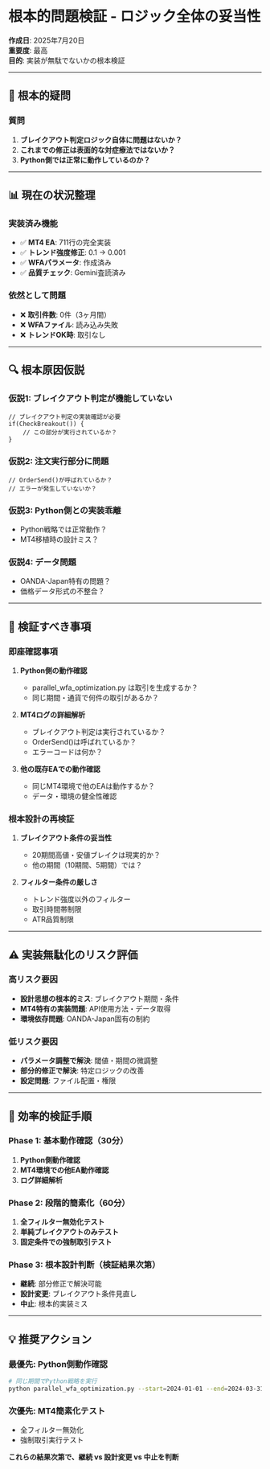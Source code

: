 # 根本的問題検証 - ロジック全体の妥当性

**作成日**: 2025年7月20日  
**重要度**: 最高  
**目的**: 実装が無駄でないかの根本検証

---

## 🚨 根本的疑問

### 質問
1. **ブレイクアウト判定ロジック自体に問題はないか？**
2. **これまでの修正は表面的な対症療法ではないか？**
3. **Python側では正常に動作しているのか？**

---

## 📊 現在の状況整理

### 実装済み機能
- ✅ **MT4 EA**: 711行の完全実装
- ✅ **トレンド強度修正**: 0.1 → 0.001
- ✅ **WFAパラメータ**: 作成済み
- ✅ **品質チェック**: Gemini査読済み

### 依然として問題
- ❌ **取引件数**: 0件（3ヶ月間）
- ❌ **WFAファイル**: 読み込み失敗
- ❌ **トレンドOK時**: 取引なし

---

## 🔍 根本原因仮説

### 仮説1: ブレイクアウト判定が機能していない
```mql4
// ブレイクアウト判定の実装確認が必要
if(CheckBreakout()) {
    // この部分が実行されているか？
}
```

### 仮説2: 注文実行部分に問題
```mql4
// OrderSend()が呼ばれているか？
// エラーが発生していないか？
```

### 仮説3: Python側との実装乖離
- Python戦略では正常動作？
- MT4移植時の設計ミス？

### 仮説4: データ問題
- OANDA-Japan特有の問題？
- 価格データ形式の不整合？

---

## 🎯 検証すべき事項

### 即座確認事項
1. **Python側の動作確認**
   - parallel_wfa_optimization.py は取引を生成するか？
   - 同じ期間・通貨で何件の取引があるか？

2. **MT4ログの詳細解析**
   - ブレイクアウト判定は実行されているか？
   - OrderSend()は呼ばれているか？
   - エラーコードは何か？

3. **他の既存EAでの動作確認**
   - 同じMT4環境で他のEAは動作するか？
   - データ・環境の健全性確認

### 根本設計の再検証
1. **ブレイクアウト条件の妥当性**
   - 20期間高値・安値ブレイクは現実的か？
   - 他の期間（10期間、5期間）では？

2. **フィルター条件の厳しさ**
   - トレンド強度以外のフィルター
   - 取引時間帯制限
   - ATR品質制限

---

## ⚠️ 実装無駄化のリスク評価

### 高リスク要因
- **設計思想の根本的ミス**: ブレイクアウト期間・条件
- **MT4特有の実装問題**: API使用方法・データ取得
- **環境依存問題**: OANDA-Japan固有の制約

### 低リスク要因
- **パラメータ調整で解決**: 閾値・期間の微調整
- **部分的修正で解決**: 特定ロジックの改善
- **設定問題**: ファイル配置・権限

---

## 🚀 効率的検証手順

### Phase 1: 基本動作確認（30分）
1. **Python側動作確認**
2. **MT4環境での他EA動作確認**
3. **ログ詳細解析**

### Phase 2: 段階的簡素化（60分）
1. **全フィルター無効化テスト**
2. **単純ブレイクアウトのみテスト**
3. **固定条件での強制取引テスト**

### Phase 3: 根本設計判断（検証結果次第）
- **継続**: 部分修正で解決可能
- **設計変更**: ブレイクアウト条件見直し
- **中止**: 根本的実装ミス

---

## 💡 推奨アクション

### 最優先: Python側動作確認
```bash
# 同じ期間でPython戦略を実行
python parallel_wfa_optimization.py --start=2024-01-01 --end=2024-03-31
```

### 次優先: MT4簡素化テスト
- 全フィルター無効化
- 強制取引実行テスト

**これらの結果次第で、継続 vs 設計変更 vs 中止を判断**
